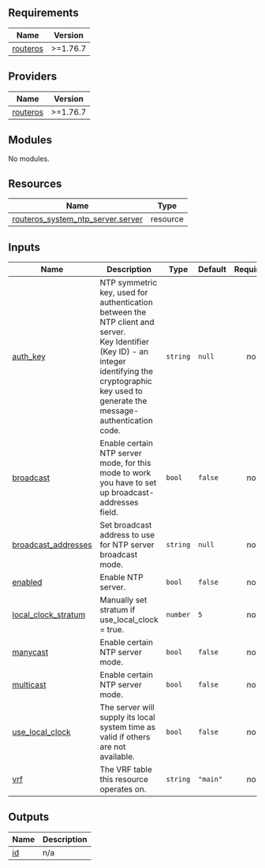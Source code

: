 <!-- BEGIN_TF_DOCS -->
## Requirements

| Name | Version |
|------|---------|
| <a name="requirement_routeros"></a> [routeros](#requirement\_routeros) | >=1.76.7 |

## Providers

| Name | Version |
|------|---------|
| <a name="provider_routeros"></a> [routeros](#provider\_routeros) | >=1.76.7 |

## Modules

No modules.

## Resources

| Name | Type |
|------|------|
| [routeros_system_ntp_server.server](https://registry.terraform.io/providers/terraform-routeros/routeros/latest/docs/resources/system_ntp_server) | resource |

## Inputs

| Name | Description | Type | Default | Required |
|------|-------------|------|---------|:--------:|
| <a name="input_auth_key"></a> [auth\_key](#input\_auth\_key) | NTP symmetric key, used for authentication between the NTP client and server. <br/>    Key Identifier (Key ID) - an integer identifying the cryptographic key used to generate the message-authentication code. | `string` | `null` | no |
| <a name="input_broadcast"></a> [broadcast](#input\_broadcast) | Enable certain NTP server mode, for this mode to work you have to set up broadcast-addresses field. | `bool` | `false` | no |
| <a name="input_broadcast_addresses"></a> [broadcast\_addresses](#input\_broadcast\_addresses) | Set broadcast address to use for NTP server broadcast mode. | `string` | `null` | no |
| <a name="input_enabled"></a> [enabled](#input\_enabled) | Enable NTP server. | `bool` | `false` | no |
| <a name="input_local_clock_stratum"></a> [local\_clock\_stratum](#input\_local\_clock\_stratum) | Manually set stratum if use\_local\_clock = true. | `number` | `5` | no |
| <a name="input_manycast"></a> [manycast](#input\_manycast) | Enable certain NTP server mode. | `bool` | `false` | no |
| <a name="input_multicast"></a> [multicast](#input\_multicast) | Enable certain NTP server mode. | `bool` | `false` | no |
| <a name="input_use_local_clock"></a> [use\_local\_clock](#input\_use\_local\_clock) | The server will supply its local system time as valid if others are not available. | `bool` | `false` | no |
| <a name="input_vrf"></a> [vrf](#input\_vrf) | The VRF table this resource operates on. | `string` | `"main"` | no |

## Outputs

| Name | Description |
|------|-------------|
| <a name="output_id"></a> [id](#output\_id) | n/a |
<!-- END_TF_DOCS -->
